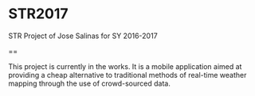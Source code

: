 # STR2017

STR Project of Jose Salinas for SY 2016-2017

==

This project is currently in the works. It is a mobile application aimed at providing a cheap alternative to traditional methods of real-time weather mapping through the use of crowd-sourced data. 
